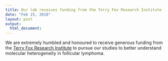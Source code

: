 ```yaml
---
title: Our lab receives funding from the Terry Fox Research Institute
date: "Feb 15, 2018"
layout: post
output:
  html_document:
---
```


We are extremely humbled and honoured to receive generous funding from the [Terry Fox Research Institute](http://www.tfri.ca/en/dr-robert-kridel) to pursue our studies to better understand molecular heterogeneity in follicular lymphoma.
